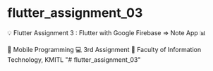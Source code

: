 # flutter_assignment_03

💡 Flutter Assignment 3 : Flutter with Google Firebase => Note App 📊

📃 Mobile Programming 💻 3rd Assignment 🏢 Faculty of Information Technology, KMITL
"# flutter_assignment_03" 
